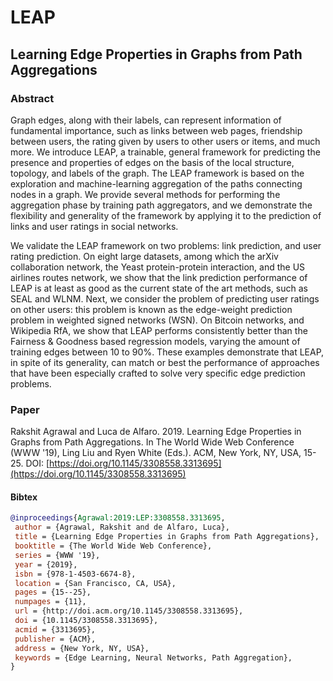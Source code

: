 # LEAP 
## Learning Edge Properties in Graphs from Path Aggregations

### Abstract 
Graph edges, along with their labels, can represent information of
fundamental importance, such as links between web pages, friendship between
users, the rating given by users to other users or items, and much more. We
introduce LEAP, a trainable, general framework for predicting the presence and
properties of edges on the basis of the local structure, topology, and labels of
the graph. The LEAP framework is based on the exploration and machine-learning
aggregation of the paths connecting nodes in a graph. We provide several methods
for performing the aggregation phase by training path aggregators, and we
demonstrate the flexibility and generality of the framework by applying it to
the prediction of links and user ratings in social networks.

We validate the LEAP framework on two problems: link prediction, and user rating
prediction. On eight large datasets, among which the arXiv collaboration
network, the Yeast protein-protein interaction, and the US airlines routes
network, we show that the link prediction performance of LEAP is at least as
good as the current state of the art methods, such as SEAL and WLNM. Next, we
consider the problem of predicting user ratings on other users: this problem is
known as the edge-weight prediction problem in weighted signed networks (WSN).
On Bitcoin networks, and Wikipedia RfA, we show that LEAP performs consistently
better than the Fairness & Goodness based regression models, varying the amount
of training edges between 10 to 90%. These examples demonstrate that LEAP, in
spite of its generality, can match or best the performance of approaches that
have been especially crafted to solve very specific edge prediction problems.

### Paper

Rakshit Agrawal and Luca de Alfaro. 2019. Learning Edge Properties in Graphs from Path Aggregations. In The World Wide Web Conference (WWW '19), Ling Liu and Ryen White (Eds.). ACM, New York, NY, USA, 15-25. DOI: [https://doi.org/10.1145/3308558.3313695](https://doi.org/10.1145/3308558.3313695)

#### Bibtex
```bibtex
@inproceedings{Agrawal:2019:LEP:3308558.3313695,
 author = {Agrawal, Rakshit and de Alfaro, Luca},
 title = {Learning Edge Properties in Graphs from Path Aggregations},
 booktitle = {The World Wide Web Conference},
 series = {WWW '19},
 year = {2019},
 isbn = {978-1-4503-6674-8},
 location = {San Francisco, CA, USA},
 pages = {15--25},
 numpages = {11},
 url = {http://doi.acm.org/10.1145/3308558.3313695},
 doi = {10.1145/3308558.3313695},
 acmid = {3313695},
 publisher = {ACM},
 address = {New York, NY, USA},
 keywords = {Edge Learning, Neural Networks, Path Aggregation},
} 
```